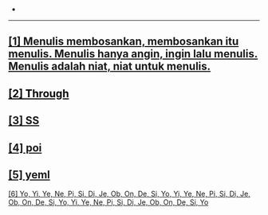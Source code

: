 -
---
<a href="/_home/127.0.0.1" target='_blank'>[1] Menulis membosankan, membosankan itu menulis. Menulis hanya angin, ingin lalu menulis. Menulis adalah niat, niat untuk menulis.</a>
---
<a href="/_home/█" target='_blank' style="color:black">[2] Through</a>
---
<a href="/_home/sysrq.md" target='_blank'>[3] SS</a>
---
<a href="/_home/f13.xml" target='_blank'>[4] poi</a>
---
<a href="/_home/whom.atx" target='_blank'>[5] yeml</a>
---
<a href="/_home/dar.atx" target='_blank'>[6] Yo, Yi, Ye, Ne, Pi, Si, Di, Je, Ob, On, De, Si, Yo, Yi, Ye, Ne, Pi, Si, Di, Je, Ob, On, De, Si, Yo, Yi, Ye, Ne, Pi, Si, Di, Je, Ob, On, De, Si, Yo</a>
